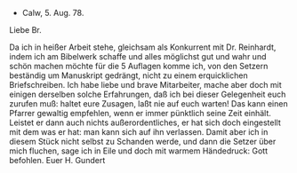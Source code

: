 + Calw, 5. Aug. 78.

Liebe Br.

Da ich in heißer Arbeit stehe, gleichsam als Konkurrent mit Dr. Reinhardt, indem ich am Bibelwerk schaffe und alles möglichst gut und wahr und schön machen möchte für die 5 Auflagen komme ich, von den Setzern beständig um Manuskript gedrängt, nicht zu einem erquicklichen Briefschreiben. Ich habe liebe und brave Mitarbeiter, mache aber doch mit einigen derselben solche Erfahrungen, daß ich bei dieser Gelegenheit euch zurufen muß: haltet eure Zusagen, laßt nie auf euch warten! Das kann einen Pfarrer gewaltig empfehlen, wenn er immer pünktlich seine Zeit einhält. Leistet er dann auch nichts außerordentliches, er hat sich doch eingestellt mit dem was er hat: man kann sich auf ihn verlassen. Damit aber ich in diesem Stück nicht selbst zu Schanden werde, und dann die Setzer über mich fluchen, sage ich in Eile und doch mit warmem Händedruck: Gott befohlen.
 Euer H. Gundert

